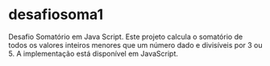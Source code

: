 # desafiosoma1
Desafio Somatório em Java Script.
Este projeto calcula o somatório de todos os valores inteiros menores que um número dado e divisíveis por 3 ou 5. 
A implementação está disponível em JavaScript.
